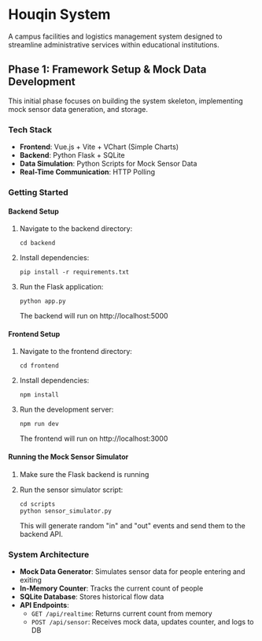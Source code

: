 # Houqin System

A campus facilities and logistics management system designed to streamline administrative services within educational institutions.

## Phase 1: Framework Setup & Mock Data Development

This initial phase focuses on building the system skeleton, implementing mock sensor data generation, and storage.

### Tech Stack

- **Frontend**: Vue.js + Vite + VChart (Simple Charts)
- **Backend**: Python Flask + SQLite
- **Data Simulation**: Python Scripts for Mock Sensor Data
- **Real-Time Communication**: HTTP Polling

### Getting Started

#### Backend Setup

1. Navigate to the backend directory:
   ```
   cd backend
   ```

2. Install dependencies:
   ```
   pip install -r requirements.txt
   ```

3. Run the Flask application:
   ```
   python app.py
   ```
   The backend will run on http://localhost:5000

#### Frontend Setup

1. Navigate to the frontend directory:
   ```
   cd frontend
   ```

2. Install dependencies:
   ```
   npm install
   ```

3. Run the development server:
   ```
   npm run dev
   ```
   The frontend will run on http://localhost:3000

#### Running the Mock Sensor Simulator

1. Make sure the Flask backend is running

2. Run the sensor simulator script:
   ```
   cd scripts
   python sensor_simulator.py
   ```
   This will generate random "in" and "out" events and send them to the backend API.

### System Architecture

- **Mock Data Generator**: Simulates sensor data for people entering and exiting
- **In-Memory Counter**: Tracks the current count of people
- **SQLite Database**: Stores historical flow data
- **API Endpoints**:
  - `GET /api/realtime`: Returns current count from memory
  - `POST /api/sensor`: Receives mock data, updates counter, and logs to DB
